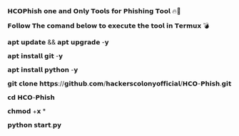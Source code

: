 𝗛𝗖𝗢𝗣𝗵𝗶𝘀𝗵 𝗼𝗻𝗲 𝗮𝗻𝗱 𝗢𝗻𝗹𝘆 𝗧𝗼𝗼𝗹𝘀 𝗳𝗼𝗿 𝗣𝗵𝗶𝘀𝗵𝗶𝗻𝗴 𝗧𝗼𝗼𝗹 🔥🔫 

𝗙𝗼𝗹𝗹𝗼𝘄 𝗧𝗵𝗲 𝗰𝗼𝗺𝗮𝗻𝗱 𝗯𝗲𝗹𝗼𝘄 𝘁𝗼 𝗲𝘅𝗲𝗰𝘂𝘁𝗲 𝘁𝗵𝗲 𝘁𝗼𝗼𝗹 𝗶𝗻 𝗧𝗲𝗿𝗺𝘂𝘅 💣

𝗮𝗽𝘁 𝘂𝗽𝗱𝗮𝘁𝗲 && 𝗮𝗽𝘁 𝘂𝗽𝗴𝗿𝗮𝗱𝗲 -𝘆

𝗮𝗽𝘁 𝗶𝗻𝘀𝘁𝗮𝗹𝗹 𝗴𝗶𝘁 -𝘆

𝗮𝗽𝘁 𝗶𝗻𝘀𝘁𝗮𝗹𝗹 𝗽𝘆𝘁𝗵𝗼𝗻 -𝘆

𝗴𝗶𝘁 𝗰𝗹𝗼𝗻𝗲 𝗵𝘁𝘁𝗽𝘀://𝗴𝗶𝘁𝗵𝘂𝗯.𝗰𝗼𝗺/𝗵𝗮𝗰𝗸𝗲𝗿𝘀𝗰𝗼𝗹𝗼𝗻𝘆𝗼𝗳𝗳𝗶𝗰𝗶𝗮𝗹/𝗛𝗖𝗢-𝗣𝗵𝗶𝘀𝗵.𝗴𝗶𝘁

𝗰𝗱 𝗛𝗖𝗢-𝗣𝗵𝗶𝘀𝗵

𝗰𝗵𝗺𝗼𝗱 +𝘅 *

𝗽𝘆𝘁𝗵𝗼𝗻 𝘀𝘁𝗮𝗿𝘁.𝗽𝘆
